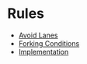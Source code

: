 # Rules

* [Avoid Lanes](./avoid-lanes.md)
* [Forking Conditions](./forking-conditions.md)
* [Implementation](./implementation.md)
